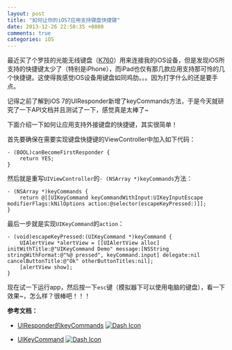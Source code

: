 ```yaml
---
layout: post
title: "如何让你的iOS7应用支持键盘快捷键"
date: 2013-12-26 22:50:35 +0800
comments: true
categories: iOS
---
```


最近买了个罗技的光能无线键盘（[K760](http://www.amazon.cn/Logitech-%E7%BD%97%E6%8A%80-K760-%E5%A4%AA%E9%98%B3%E8%83%BD%E9%94%AE%E7%9B%98/dp/B008KW90OM/ref=sr_1_cc_1?s=aps&ie=UTF8&qid=1388078016&sr=1-1-catcorr&keywords=k760)）用来连接我的iOS设备，但是发现iOS所支持的快捷键太少了（特别是iPhone），而iPad也仅有那几款应用支持那可怜的几个快捷键。这使得我感觉iOS设备用键盘如同鸡肋。。。因为打字什么的还是要手点。

记得之前了解到iOS 7的UIResponder新增了keyCommands方法，于是今天就研究了一下API文档并且测试了一下，感觉真是太棒了~

下面介绍一下如何让应用支持外接键盘的快捷键，其实很简单！

<!--more-->

首先要确保在需要实现键盘快捷键的ViewController中加入如下代码：

```objc
- (BOOL)canBecomeFirstResponder {
    return YES;
}
```

然后就是重写`UIViewController`的`- (NSArray *)keyCommands`方法：

```objc
- (NSArray *)keyCommands {
    return @[[UIKeyCommand keyCommandWithInput:UIKeyInputEscape modifierFlags:kNilOptions action:@selector(escapeKeyPressed:)]];
}
```

最后一步就是实现`UIKeyCommand`的`action`：

```objc
- (void)escapeKeyPressed:(UIKeyCommand *)keyCommand {
    UIAlertView *alertView = [[UIAlertView alloc] initWithTitle:@"UIKeyCommand Demo" message:[NSString stringWithFormat:@"%@ pressed", keyCommand.input] delegate:nil cancelButtonTitle:@"Ok" otherButtonTitles:nil];
    [alertView show];
}
```

现在试一下运行app，然后按一下`esc`键（模拟器下可以使用电脑的键盘），看一下效果~，怎么样？很棒吧！！！

**参考文档：**

- [UIResponder的keyCommands](https://developer.apple.com/Library/ios/documentation/UIKit/Reference/UIResponder_Class/Reference/Reference.html#jumpTo_5) [![Dash Icon][dash-icon]](dash://UIResponder%20keyCommands)

- [UIKeyCommand](https://developer.apple.com/Library/ios/documentation/UIKit/Reference/UIKeyCommand_class/Reference/Reference.html#//apple_ref/occ/cl/UIKeyCommand) [![Dash Icon][dash-icon]](dash://UIKeyCommand)

[dash-icon]: http://kapeli.com/dash_resources/dashHR.png